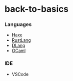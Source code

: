 # back-to-basics

### Languages

- [Haxe](/haxe)
- [RustLang](/rustlang)
- [DLang](/dlang)
- [OCaml](/ocaml)


### IDE

- VSCode